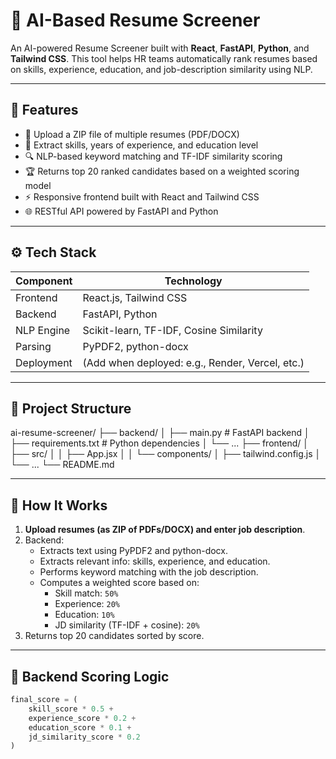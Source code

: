# 🧠 AI-Based Resume Screener

An AI-powered Resume Screener built with **React**, **FastAPI**, **Python**, and **Tailwind CSS**. This tool helps HR teams automatically rank resumes based on skills, experience, education, and job-description similarity using NLP.

---

## 🚀 Features

- 📄 Upload a ZIP file of multiple resumes (PDF/DOCX)
- 🧠 Extract skills, years of experience, and education level
- 🔍 NLP-based keyword matching and TF-IDF similarity scoring
- 🏆 Returns top 20 ranked candidates based on a weighted scoring model
- ⚡ Responsive frontend built with React and Tailwind CSS
- 🌐 RESTful API powered by FastAPI and Python

---

## ⚙️ Tech Stack

| Component  | Technology |
|------------|------------|
| Frontend   | React.js, Tailwind CSS |
| Backend    | FastAPI, Python |
| NLP Engine | Scikit-learn, TF-IDF, Cosine Similarity |
| Parsing    | PyPDF2, python-docx |
| Deployment | (Add when deployed: e.g., Render, Vercel, etc.) |

---

## 📁 Project Structure
ai-resume-screener/
├── backend/
│ ├── main.py # FastAPI backend
│ ├── requirements.txt # Python dependencies
│ └── ...
├── frontend/
│ ├── src/
│ │ ├── App.jsx
│ │ └── components/
│ ├── tailwind.config.js
│ └── ...
└── README.md


---

## 🧪 How It Works

1. **Upload resumes (as ZIP of PDFs/DOCX) and enter job description**.
2. Backend:
   - Extracts text using PyPDF2 and python-docx.
   - Extracts relevant info: skills, experience, and education.
   - Performs keyword matching with the job description.
   - Computes a weighted score based on:
     - Skill match: `50%`
     - Experience: `20%`
     - Education: `10%`
     - JD similarity (TF-IDF + cosine): `20%`
3. Returns top 20 candidates sorted by score.

---

## 🧠 Backend Scoring Logic

```python
final_score = (
    skill_score * 0.5 +
    experience_score * 0.2 +
    education_score * 0.1 +
    jd_similarity_score * 0.2
)
